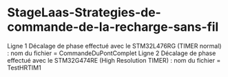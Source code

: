 # StageLaas-Strategies-de-commande-de-la-recharge-sans-fil
Ligne 1 Décalage de phase effectué avec le STM32L476RG (TIMER normal) : nom du fichier = CommandeDuPontComplet
Ligne 2 Décalage de phase effectué avec le STM32G474RE (High Resolution TIMER)  :  nom du fichier = TestHRTIM1 
